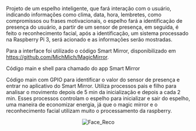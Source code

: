 Projeto de um espelho inteligente, que fará interação com o usuário, indicando informações como clima, data, hora, lembretes, como compromissos ou frases motivacionais, o espelho fará a identificação de presença do usuário, a partir de um sensor de presença, em seguida, é feito o reconhecimento facial, após a identificação, um sistema processado na Raspberry Pi 3, será acionado e as informações serão mostradas.

Para a interface foi utilizado o código Smart Mirror, disponibilizado em https://github.com/MichMich/MagicMirror.

Código main e shell para chamado do app Smart Mirror

Código main com GPIO para identificar o valor do sensor de presença e entrar no aplicativo do Smart Mirror. Utiliza processos pais e filho para analisar o movimento depois de 5 min da inicialização e depois a cada 2 min. Esses processos controlam o espelho para inicializar e sair do espelho, uma maneira de economizar energia, já que o magic mirror e o reconhecimento facial utilizam muito o processamento da raspberry.

<p align="center">
  <img src="https://github.com/bgabiz/Sistemas-Embarcados/blob/master/Banco/Images/Test.png?raw=true" alt="Face_Reco"/>
</p>
